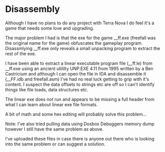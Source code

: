 # Disassembly

Although I have no plans to do any project with Terra Nova I do feel it's a game that needs some love and upgrading.

The major problem I had is that the exe for the game __ff.exe  (freefall was the original name for the game) obfuscates the gameplay program. Disassmlying __ff.exe only reveals a small unpacking program to extract the rest of the exe.

I have been able to extract a linear executable program file (__ff.le) from __ff.exe using an ancient utililty UNP.EXE 4.11 from 1995 written by a Ben Castricium and although I can open the file in IDA and disassemble it (__FF.idb and freefall.asm) I've had no real luck getting to grip with it's content. I suspect the data offsets to strings etc are off so I can't identify things like file loads, data structures etc. 

The linear exe does not run and appears to be missing a full header from what I can learn about linear exe file formats.

A bit of math and some hex editing will probably solve this problem...

Note: I've also tried pulling data using Dosbox Debuggers memory dump however I still have the same problem as above.

I've uploaded these files in case there is anyone out there who is looking into the same problem or can suggest a solution.